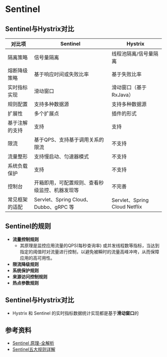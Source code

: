 # Sentinel

## Sentinel与Hystrix对比
|对比项|Sentinel|Hystrix|
|---|---|---|
|隔离策略|信号量隔离|线程池隔离/信号量隔离
|熔断降级策略|基于响应时间或失败比率|基于失败比率
|实时指标实现|滑动窗口|滑动窗口（基于 RxJava）
|规则配置|支持多种数据源|支持多种数据源
|扩展性|多个扩展点|插件的形式
|基于注解的支持|支持|支持
|限流|基于QPS、支持基于调用关系的限流|不支持
|流量整形|支持慢启动、匀速器模式|不支持
|系统负载保护|支持|不支持
|控制台|开箱即用，可配置规则、查看秒级监控、机器发现等|不完善
|常见框架的适配|Servlet、Spring Cloud、Dubbo、gRPC 等|Servlet、Spring Cloud Netflix

## Sentinel的规则
 - **流量控制规则**
   - 其原理是监控应用流量的QPS(每秒查询率) 或并发线程数等指标，当达到指定的阈值时对流量进行控制，以避免被瞬时的流量高峰冲垮，从而保障应用的高可用性。
 - **限流降级规则**
 - **系统保护规则**
 - **来源访问控制规则**
 - **热点参数规则**

## Sentinel与Hystrix对比
- Hystrix 和 Sentinel 的实时指标数据统计实现都是基于**滑动窗口**的

## 参考资料
 - [Sentinel 原理-全解析](https://blog.csdn.net/lichao920926/article/details/105295988/)
 - [Sentinel五大规则详解](https://blog.csdn.net/weixin_44780078/article/details/128242453)